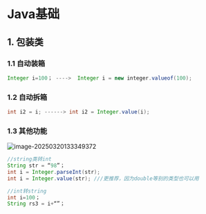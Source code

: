 # Java基础

## 1. 包装类

### 1.1 自动装箱

```java
Integer i=100； ---->  Integer i = new integer.valueof(100);
```

### 1.2 自动拆箱

```java
int i2 = i; ------> int i2 = Integer.value(i);
```

### 1.3 其他功能

![image-20250320133349372](C:\Users\NTZYD\AppData\Roaming\Typora\typora-user-images\image-20250320133349372.png)

```java
//string类转int
String str = “98”；
int i = Integer.parseInt(str);
int i = Integer.value(str); ///更推荐，因为double等别的类型也可以用
```

```java
//int转string
int i=100；
String rs3 = i+“”；
```

